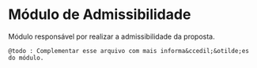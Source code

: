 Módulo de Admissibilidade
=========================

Módulo respons&aacute;vel por realizar a admissibilidade da proposta.

```
@todo : Complementar esse arquivo com mais informa&ccedil;&otilde;es do módulo.
```
